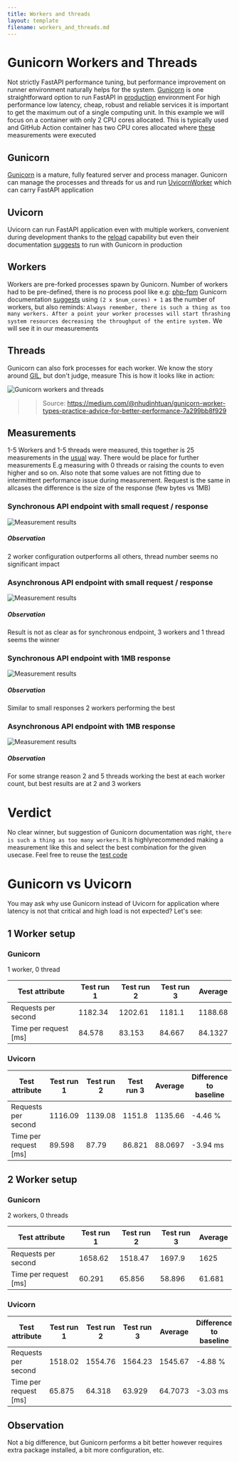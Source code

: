 ```yaml
---
title: Workers and threads
layout: template
filename: workers_and_threads.md
---
```


# Gunicorn Workers and Threads

Not strictly FastAPI performance tuning, but performance improvement on runner environment naturally helps for the system. [Gunicorn](https://gunicorn.org/) is one straightforward option to run FastAPI in [production](https://www.uvicorn.org/deployment/#gunicorn) environment
For high performance low latency, cheap, robust and reliable services it is important to get the maximum out of a single computing unit. In this example we will focus on a container with only 2 CPU cores allocated.
This is typically used and GitHub Action container has two CPU cores allocated where [these](https://kisspeter.github.io/fastapi-performance-optimization/#test-environment) measurements were executed

## Gunicorn

[Gunicorn](https://gunicorn.org/) is a mature, fully featured server and process manager.
Gunicorn can manage the processes and threads for us and run [UvicornWorker](https://www.uvicorn.org/deployment/#gunicorn) which can carry FastAPI application

## Uvicorn

Uvicorn can run FastAPI application even with multiple workers, convenient during development thanks to the [reload](https://www.uvicorn.org/deployment/#running-from-the-command-line) capability but even their documentation [suggests](https://www.uvicorn.org/deployment/#gunicorn) to run with Gunicorn in production

## Workers

Workers are pre-forked processes spawn by Gunicorn. Number of workers had to be pre-defined, there is no process pool like e.g: [php-fpm](https://www.digitalocean.com/community/tutorials/php-fpm-nginx#2-configure-php-fpm-pool)
Gunicorn documentation [suggests](https://docs.gunicorn.org/en/latest/design.html?highlight=workers#how-many-workers) using `(2 x $num_cores) + 1` as the number of workers, but also reminds: `Always remember, there is such a thing as too many workers. After a point your worker processes will start thrashing system resources decreasing the throughput of the entire system.` 
We will see it in our measurements

## Threads
Gunicorn can also fork processes for each worker. We know the story around [GIL](https://tenthousandmeters.com/blog/python-behind-the-scenes-13-the-gil-and-its-effects-on-python-multithreading/), but don't judge, measure
This is how it looks like in action:

<img src="https://miro.medium.com/max/1400/1*IWcHIxgsf71p19rbJrfZmA.jpeg" alt="Gunicorn workers and threads">

> > Source: https://medium.com/@nhudinhtuan/gunicorn-worker-types-practice-advice-for-better-performance-7a299bb8f929

## Measurements

1-5 Workers and 1-5 threads were measured, this together is 25 measurements in the [usual](https://kisspeter.github.io/fastapi-performance-optimization/#test-environment) way. There would be place for further measurements E.g measuring with 0 threads or raising the counts to even higher and so on. Also note that some values are not fitting due to intermittent performance issue during measurement.
Request is the same in allcases the difference is the size of the response (few bytes vs 1MB)

### Synchronous API endpoint with small request / response

<img src="https://kisspeter.github.io/fastapi-performance-optimization/images/sync_small_response.svg" alt="Measurement results">

##### Observation
2 worker configuration outperforms all others, thread number seems no significant impact

### Asynchronous API endpoint with small request / response

<img src="https://kisspeter.github.io/fastapi-performance-optimization/images/async_small_response.svg" alt="Measurement results">

##### Observation 

Result is not as clear as for synchronous endpoint, 3 workers and 1 thread seems the winner

### Synchronous API endpoint with 1MB response

<img src="https://kisspeter.github.io/fastapi-performance-optimization/images/sync_big_response.svg" alt="Measurement results">

##### Observation

Similar to small responses 2 workers performing the best

### Asynchronous API endpoint with 1MB response

<img src="https://kisspeter.github.io/fastapi-performance-optimization/images/async_big_response.svg" alt="Measurement results">

##### Observation

For some strange reason 2 and 5 threads working the best at each worker count, but best results are at 2 and 3 workers

# Verdict

No clear winner, but suggestion of Gunicorn documentation was right, `there is such a thing as too many workers`.
It is highlyrecommended making a measurement like this and select the best combination for the given usecase. Feel free to reuse the [test code](https://github.com/KissPeter/fastapi-performance-optimization/blob/main/test_files/test_workers_and_threads.py)

# Gunicorn vs Uvicorn

You may ask why use Gunicorn instead of Uvicorn for application where latency is not that critical and high load is not expected?
Let's see:

## 1 Worker setup

### Gunicorn
1 worker, 0 thread

| **Test attribute**    |   **Test run 1** |   **Test run 2** |   **Test run 3** |   **Average** |
|-----------------------|------------------|------------------|------------------|---------------|
| Requests per second   |         1182.34  |         1202.61  |         1181.1   |     1188.68   |
| Time per request [ms] |           84.578 |           83.153 |           84.667 |       84.1327 |

### Uvicorn

| **Test attribute**    |   **Test run 1** |   **Test run 2** |   **Test run 3** |   **Average** | Difference to baseline   |
|-----------------------|------------------|------------------|------------------|---------------|--------------------------|
| Requests per second   |         1116.09  |          1139.08 |         1151.8   |     1135.66   | -4.46 %                  |
| Time per request [ms] |           89.598 |            87.79 |           86.821 |       88.0697 | -3.94 ms                 |

## 2 Worker setup

### Gunicorn
2 workers, 0 threads

| **Test attribute**    |   **Test run 1** |   **Test run 2** |   **Test run 3** |   **Average** |
|-----------------------|------------------|------------------|------------------|---------------|
| Requests per second   |         1658.62  |         1518.47  |         1697.9   |      1625     |
| Time per request [ms] |           60.291 |           65.856 |           58.896 |        61.681 |


### Uvicorn


| **Test attribute**    |   **Test run 1** |   **Test run 2** |   **Test run 3** |   **Average** | Difference to baseline   |
|-----------------------|------------------|------------------|------------------|---------------|--------------------------|
| Requests per second   |         1518.02  |         1554.76  |         1564.23  |     1545.67   | -4.88 %                  |
| Time per request [ms] |           65.875 |           64.318 |           63.929 |       64.7073 | -3.03 ms                 |

## Observation

Not a big difference, but Gunicorn performs a bit better however requires extra package installed, a bit more configuration, etc.
